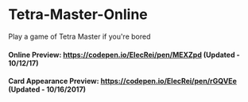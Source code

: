 # Tetra-Master-Online
Play a game of Tetra Master if you're bored

#### Online Preview: https://codepen.io/ElecRei/pen/MEXZpd (Updated - 10/12/17)

#### Card Appearance Preview: https://codepen.io/ElecRei/pen/rGQVEe (Updated - 10/16/2017)
